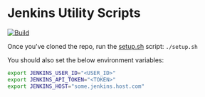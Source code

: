 # Jenkins Utility Scripts

[![Build](https://github.com/lancethomps/jenkins-scripts/actions/workflows/build.yml/badge.svg)](https://github.com/lancethomps/jenkins-scripts/actions/workflows/build.yml)

Once you've cloned the repo, run the [setup.sh](setup.sh) script: `./setup.sh`

You should also set the below environment variables:

```bash
export JENKINS_USER_ID="<USER_ID>"
export JENKINS_API_TOKEN="<TOKEN>"
export JENKINS_HOST="some.jenkins.host.com"
```
